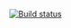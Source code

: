 [![Build status](https://build.appcenter.ms/v0.1/apps/e894a332-4ebf-489d-a7a1-cdfc17e6a395/branches/dev/badge)](https://appcenter.ms)
